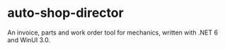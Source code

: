 # auto-shop-director
An invoice, parts and work order tool for mechanics, written with .NET 6 and WinUI 3.0.
